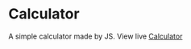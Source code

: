 # Calculator

A simple calculator made by JS. View live [Calculator](https://app.netlify.com/sites/calculator-by-farmanali6349/overview)
